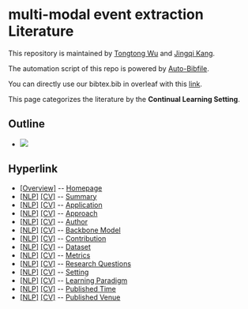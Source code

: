 # multi-modal event extraction Literature 
This repository is maintained by [Tongtong Wu](http://wutong8023.site/) and [Jingqi Kang](https://#####). 

The automation script of this repo is powered by [Auto-Bibfile](https://github.com/wutong8023/Auto-Bibfile.git).

You can directly use our bibtex.bib in overleaf with this [link](https://www.overleaf.com/read/rgscdxhxbwhp).

This page categorizes the literature by the **Continual Learning Setting**.

## Outline 
- [![](https://img.shields.io/badge/Hyperlink-blue)](https://github.com/JingqiKang/multi-modal-event-extraction/blob/main//MMEE4all/setting\README.md#hyperlink)
## Hyperlink 
- [[Overview]](https://github.com/JingqiKang/multi-modal-event-extraction/blob/main//README.md) -- [Homepage](https://github.com/JingqiKang/multi-modal-event-extraction/blob/main//README.md)
- [[NLP]](https://github.com/JingqiKang/multi-modal-event-extraction/blob/main//MMEE4nlp/./)  [[CV]](https://github.com/JingqiKang/multi-modal-event-extraction/blob/main//MMEE4cv/./) -- [Summary](https://github.com/JingqiKang/multi-modal-event-extraction/blob/main//MMEE4all/./)
- [[NLP]](https://github.com/JingqiKang/multi-modal-event-extraction/blob/main//MMEE4nlp/application)  [[CV]](https://github.com/JingqiKang/multi-modal-event-extraction/blob/main//MMEE4cv/application) -- [Application](https://github.com/JingqiKang/multi-modal-event-extraction/blob/main//MMEE4all/application)
- [[NLP]](https://github.com/JingqiKang/multi-modal-event-extraction/blob/main//MMEE4nlp/approach)  [[CV]](https://github.com/JingqiKang/multi-modal-event-extraction/blob/main//MMEE4cv/approach) -- [Approach](https://github.com/JingqiKang/multi-modal-event-extraction/blob/main//MMEE4all/approach)
- [[NLP]](https://github.com/JingqiKang/multi-modal-event-extraction/blob/main//MMEE4nlp/author)  [[CV]](https://github.com/JingqiKang/multi-modal-event-extraction/blob/main//MMEE4cv/author) -- [Author](https://github.com/JingqiKang/multi-modal-event-extraction/blob/main//MMEE4all/author)
- [[NLP]](https://github.com/JingqiKang/multi-modal-event-extraction/blob/main//MMEE4nlp/backbone_model)  [[CV]](https://github.com/JingqiKang/multi-modal-event-extraction/blob/main//MMEE4cv/backbone_model) -- [Backbone Model](https://github.com/JingqiKang/multi-modal-event-extraction/blob/main//MMEE4all/backbone_model)
- [[NLP]](https://github.com/JingqiKang/multi-modal-event-extraction/blob/main//MMEE4nlp/contribution)  [[CV]](https://github.com/JingqiKang/multi-modal-event-extraction/blob/main//MMEE4cv/contribution) -- [Contribution](https://github.com/JingqiKang/multi-modal-event-extraction/blob/main//MMEE4all/contribution)
- [[NLP]](https://github.com/JingqiKang/multi-modal-event-extraction/blob/main//MMEE4nlp/dataset)  [[CV]](https://github.com/JingqiKang/multi-modal-event-extraction/blob/main//MMEE4cv/dataset) -- [Dataset](https://github.com/JingqiKang/multi-modal-event-extraction/blob/main//MMEE4all/dataset)
- [[NLP]](https://github.com/JingqiKang/multi-modal-event-extraction/blob/main//MMEE4nlp/metrics)  [[CV]](https://github.com/JingqiKang/multi-modal-event-extraction/blob/main//MMEE4cv/metrics) -- [Metrics](https://github.com/JingqiKang/multi-modal-event-extraction/blob/main//MMEE4all/metrics)
- [[NLP]](https://github.com/JingqiKang/multi-modal-event-extraction/blob/main//MMEE4nlp/research_question)  [[CV]](https://github.com/JingqiKang/multi-modal-event-extraction/blob/main//MMEE4cv/research_question) -- [Research Questions](https://github.com/JingqiKang/multi-modal-event-extraction/blob/main//MMEE4all/research_question)
- [[NLP]](https://github.com/JingqiKang/multi-modal-event-extraction/blob/main//MMEE4nlp/setting)  [[CV]](https://github.com/JingqiKang/multi-modal-event-extraction/blob/main//MMEE4cv/setting) -- [Setting](https://github.com/JingqiKang/multi-modal-event-extraction/blob/main//MMEE4all/setting)
- [[NLP]](https://github.com/JingqiKang/multi-modal-event-extraction/blob/main//MMEE4nlp/supervision)  [[CV]](https://github.com/JingqiKang/multi-modal-event-extraction/blob/main//MMEE4cv/supervision) -- [ Learning Paradigm](https://github.com/JingqiKang/multi-modal-event-extraction/blob/main//MMEE4all/supervision)
- [[NLP]](https://github.com/JingqiKang/multi-modal-event-extraction/blob/main//MMEE4nlp/time)  [[CV]](https://github.com/JingqiKang/multi-modal-event-extraction/blob/main//MMEE4cv/time) -- [Published Time](https://github.com/JingqiKang/multi-modal-event-extraction/blob/main//MMEE4all/time)
- [[NLP]](https://github.com/JingqiKang/multi-modal-event-extraction/blob/main//MMEE4nlp/venue)  [[CV]](https://github.com/JingqiKang/multi-modal-event-extraction/blob/main//MMEE4cv/venue) -- [Published Venue](https://github.com/JingqiKang/multi-modal-event-extraction/blob/main//MMEE4all/venue)

